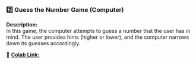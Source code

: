 ### 2️⃣ Guess the Number Game (Computer)  
**Description:**  
In this game, the computer attempts to guess a number that the user has in mind. The user provides hints (higher or lower), and the computer narrows down its guesses accordingly.  

🔗  [**Colab Link:**](https://colab.research.google.com/drive/1S1Byz-vNEaZZiyr-5dhtzHsq6Zz8VJYo?usp=sharing) 